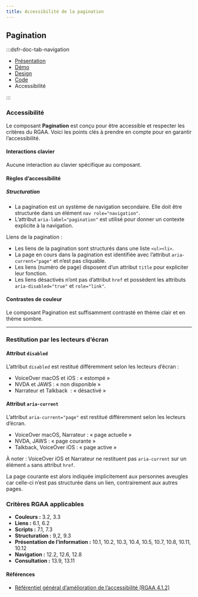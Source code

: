 ```yaml
---
title: Accessibilité de la pagination
---
```


## Pagination

:::dsfr-doc-tab-navigation

- [Présentation](../index.md)
- [Démo](../demo/index.md)
- [Design](../design/index.md)
- [Code](../code/index.md)
- Accessibilité

:::

### Accessibilité

Le composant **Pagination** est conçu pour être accessible et respecter les critères du RGAA. Voici les points clés à prendre en compte pour en garantir l’accessibilité.

#### Interactions clavier

Aucune interaction au clavier spécifique au composant.

#### Règles d’accessibilité

##### Structuration

- La pagination est un système de navigation secondaire. Elle doit être structurée dans un élément `nav role="navigation"`.
- L’attribut `aria-label="pagination"` est utilisé pour donner un contexte explicite à la navigation.

Liens de la pagination&nbsp;: 
- Les liens de la pagination sont structurés dans une liste `<ul><li>`.
- La page en cours dans la pagination est identifiée avec l’attribut `aria-current="page"` et n’est pas cliquable.
- Les liens (numéro de page) disposent d’un attribut `title` pour expliciter leur fonction.
- Les liens désactivés n’ont pas d’attribut `href` et possèdent les attributs `aria-disabled="true"` et `role="link"`.

#### Contrastes de couleur

Le composant Pagination est suffisamment contrasté en thème clair et en thème sombre.

---

### Restitution par les lecteurs d’écran

#### Attribut `disabled`

L’attribut `disabled` est restitué différemment selon les lecteurs d’écran&nbsp;:
- VoiceOver macOS et iOS&nbsp;: «&nbsp;estompé&nbsp;»
- NVDA et JAWS&nbsp;: «&nbsp;non disponible&nbsp;»
- Narrateur et Talkback &nbsp;: «&nbsp;désactivé&nbsp;» 

#### Attribut `aria-current`
L’attribut `aria-current="page"` est restitué différemment selon les lecteurs d’écran.

- VoiceOver macOS, Narrateur&nbsp;: «&nbsp;page actuelle&nbsp;»
- NVDA, JAWS&nbsp;: «&nbsp;page courante&nbsp;»
- Talkback, VoiceOver iOS&nbsp;: «&nbsp;page active&nbsp;» 

À noter&nbsp;: VoiceOver iOS et Narrateur ne restituent pas `aria-current` sur un élément `a` sans attribut `href`. 

La page courante est alors indiquée implicitement aux personnes aveugles car celle-ci n’est pas structurée dans un lien, contrairement aux autres pages.

### Critères RGAA applicables

- **Couleurs&nbsp;:** 3.2, 3.3
- **Liens&nbsp;:** 6.1, 6.2
- **Scripts&nbsp;:** 7.1, 7.3
- **Structuration&nbsp;:** 9,2, 9.3
- **Présentation de l’information&nbsp;:** 10.1, 10.2, 10.3, 10.4, 10.5, 10.7, 10.8, 10.11, 10.12
- **Navigation&nbsp;:** 12.2, 12.6, 12.8
- **Consultation&nbsp;:** 13.9, 13.11

#### Références

- [Référentiel général d’amélioration de l’accessibilité (RGAA 4.1.2)](https://accessibilite.numerique.gouv.fr/methode/criteres-et-tests/)